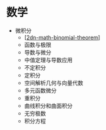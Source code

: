 # 数学

- 微积分
  - [[2dn-math-binomial-theorem]]
  - 函数与极限
  - 导数与微分
  - 中值定理与导数应用
  - 不定积分
  - 定积分
  - 空间解析几何与向量代数
  - 多元函数微分
  - 重积分
  - 曲线积分和曲面积分
  - 无穷极数
  - 积分方程


[//begin]: # "Autogenerated link references for markdown compatibility"
[2dn-math-binomial-theorem]: calculus/2dn-math-binomial-theorem.md "广义牛顿二项式展开"
[//end]: # "Autogenerated link references"